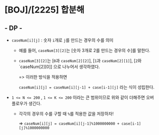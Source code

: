 # [BOJ]/[2225] 합분해

## - DP -

* `caseNum[i][j]` : 숫자 `i`개로 `j`를 만드는 경우의 수를 의미

  * 예를 들어, `caseNum[3][2]`는 [숫자 3개로 2를 만드는 경우의 수]를 말한다.

  * `caseNum[3][2]`는 [`0`과 `caseNum[2][2]`], [`1`과 `caseNum[2][1]`], [`2`와 `caseNum[2][0]] 으로 나누어서 생각하였다.

    =>  이러한 방식을 적용하면

    `caseNum[i][j] = caseNum[i][j-1] + case[i-1][j]` 라는 식이 성립한다.

* `1 <= N <= 200` , `1 <= K <= 200` 이라는 큰 범위이므로 위와 같이 더해주면 오버플로우가 생긴다.

  * 각각의 경우의 수를 구할 때 `%`를 적용한 값을 저장하자!

    => `caseNum[i][j] = caseNum[i][j-1]%1000000000 + case[i-1][j]%1000000000`